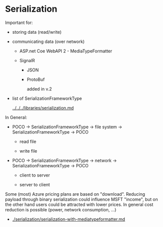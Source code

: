 # Serialization

Important for:

*	storing data (read/write)

*	communicating data (over network)

    *	ASP.net Coe WebAPI 2 - MediaTypeFormatter

    *	SignalR

        *	JSON

        *	ProtoBuf 

            added in v.2

*   list of SerializationFrameworkType

    [../../../libraries/serialization.md](../../../libraries/serialization.md)

In General:

*	POCO -> SerializationFrameworkType -> file system -> SerializationFrameworkType -> POCO

    *   read file

    *   write file
    
*	POCO -> SerializationFrameworkType -> network -> SerializationFrameworkType -> POCO

    *	client to server

    *	server to client


Some (most) Azure pricing plans are based on "download". Reducing payload through binary serialization
could influence MSFT "income", but on the other hand users could be attracted with lower prices.
In general cost reduction is possible (power, network consumption, ...)


*	[./serialization/serialization-with-mediatypeformatter.md](./serialization/serialization-with-mediatypeformatter.md)
